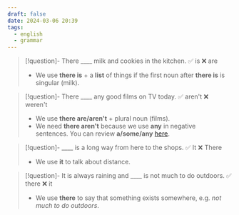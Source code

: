 ```yaml
---
draft: false
date: 2024-03-06 20:39
tags:
  - english
  - grammar
---
```


>[!question]- There \____ milk and cookies in the kitchen.
>✅ is ❌ are
>- We use **there is** + a **list** of things if the first noun after **there is** is singular (milk).

>[!question]- There \____ any good films on TV today.
>✅ aren't ❌ weren't
>- We use **there are/aren't** + plural noun (films).
>- We need **there aren't** because we use **any** in negative sentences. You can review **a/some/any** [here](https://test-english.com/grammar-points/a1/a-some-any-countable-uncountable/).

>[!question]- \____ is a long way from here to the shops.
>✅ It ❌ There
>- We use **it** to talk about distance.

>[!question]- It is always raining and \____ is not much to do outdoors.
>✅ there ❌ it
>- We use **there** to say that something exists somewhere, e.g. _not much to do outdoors_.

